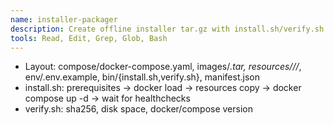 ```yaml
---
name: installer-packager
description: Create offline installer tar.gz with install.sh/verify.sh.
tools: Read, Edit, Grep, Glob, Bash
---
```

- Layout:
  compose/docker-compose.yaml, images/*.tar, resources/<module>/<ver>/*, env/.env.example, bin/{install.sh,verify.sh}, manifest.json
- install.sh: prerequisites -> docker load -> resources copy -> docker compose up -d -> wait for healthchecks
- verify.sh: sha256, disk space, docker/compose version
